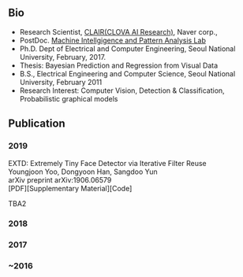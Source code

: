 ## Bio
- Research Scientist, [CLAIR(CLOVA AI Research)](https://clova.ai/en/research/research-areas.html), Naver corp.,
- PostDoc. [Machine Intellgigence and Pattern Analysis Lab](http://mipal.snu.ac.kr/index.php/Main_Page) 
- Ph.D. Dept of Electrical and Computer Engineering, Seoul National University, February, 2017.
- Thesis: Bayesian Prediction and Regression from Visual Data
- B.S., Electrical Engineering and Computer Science, Seoul National University, February 2011
- Research Interest: Computer Vision, Detection & Classification, Probabilistic graphical models

## Publication
### 2019
EXTD: Extremely Tiny Face Detector via Iterative Filter Reuse\
Youngjoon Yoo, Dongyoon Han, Sangdoo Yun\
arXiv preprint arXiv:1906.06579\
[PDF][Supplementary Material][Code] 

TBA2

### 2018

### 2017

### ~2016

